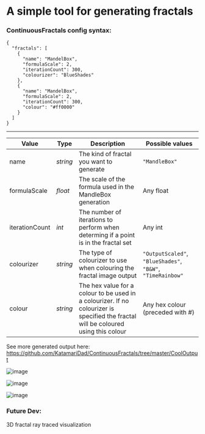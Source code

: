 # A simple tool for generating fractals

### ContinuousFractals config syntax:
```
{
  "fractals": [
    {
      "name": "MandelBox",
      "formulaScale": 2,
      "iterationCount": 300,
      "colourizer": "BlueShades"
    },
    {
      "name": "MandelBox",
      "formulaScale": 2,
      "iterationCount": 300,
      "colour": "#ff0000"
    }
  ]
}
```
---
| Value | Type | Description | Possible values |
| ------------- | --- |-------------| -----|
| name      | _string_ | The kind of fractal you want to generate | `"MandleBox"` |
| formulaScale      | _float_ | The scale of the formula used in the MandleBox generation | Any float |
| iterationCount | _int_ | The number of iterations to perform when determing if a point is in the fractal set | Any int |
| colourizer | _string_ | The type of colourizer to use when colouring the fractal image output | `"OutputScaled"`, `"BlueShades"`, `"B&W"`, `"TimeRainbow"` |
| colour | _string_ | The hex value for a colour to be used in a colourizer. If no colourizer is specified the fractal will be coloured using this colour | Any hex colour (preceded with #) |

See more generated output here: https://github.com/KatamariDad/ContinuousFractals/tree/master/CoolOutput

![image](https://github.com/user-attachments/assets/6ab925ff-1def-4e07-9af5-38eef2bdb3a2)

![image](https://github.com/user-attachments/assets/ca67d146-c3a4-4c07-969c-ec4c2103fbb0)

![image](https://github.com/user-attachments/assets/f6558b47-8088-45fa-99bc-8e810f311538)

### Future Dev:
3D fractal ray traced visualization


